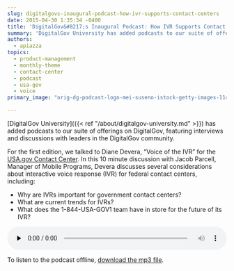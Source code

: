 ```yaml
---
slug: digitalgovs-inaugural-podcast-how-ivr-supports-contact-centers
date: 2015-04-30 1:35:34 -0400
title: 'DigitalGov&#8217;s Inaugural Podcast: How IVR Supports Contact Centers'
summary: 'DigitalGov University has added podcasts to our suite of offerings on DigitalGov, featuring interviews and discussions with leaders in the DigitalGov community. For the first edition, we talked to Diane Devera, &#8220;Voice of the IVR&#8221; for the USA.gov Contact Center.'
authors:
  - apiazza
topics:
  - product-management
  - monthly-theme
  - contact-center
  - podcast
  - usa-gov
  - voice
primary_image: "orig-dg-podcast-logo-mei-suseno-istock-getty-images-1148452254"

---
```


[DigitalGov University]({{< ref "/about/digitalgov-university.md" >}}) has added podcasts to our suite of offerings on DigitalGov, featuring interviews and discussions with leaders in the DigitalGov community.

For the first edition, we talked to Diane Devera, &#8220;Voice of the IVR&#8221; for the [USA.gov Contact Center](http://www.usa.gov/phone.shtml). In this 10 minute discussion with Jacob Parcell, Manager of Mobile Programs, Devera discusses several considerations about interactive voice response (IVR) for federal contact centers, including:

  * Why are IVRs important for government contact centers?
  * What are current trends for IVRs?
  * What does the 1-844-USA-GOV1 team have in store for the future of its IVR?

<!--[if lt IE 9]><![endif]--><audio class="wp-audio-shortcode" id="audio-268992-1" preload="none" style="width: 100%;" controls="controls"><source type="audio/mpeg" src="https://s3.amazonaws.com/digitalgov/_legacy-img/2015/04/Voice-of-IVR-Podcast.mp3?_=1" /><https://s3.amazonaws.com/digitalgov/_legacy-img/2015/04/Voice-of-IVR-Podcast.mp3></audio> 

To listen to the podcast offline, [download the mp3 file](https://drive.google.com/file/d/0B_S79lXdhuh0c2kzWjBaY0xWUE0/view?usp=sharing "download the mp3 file").
